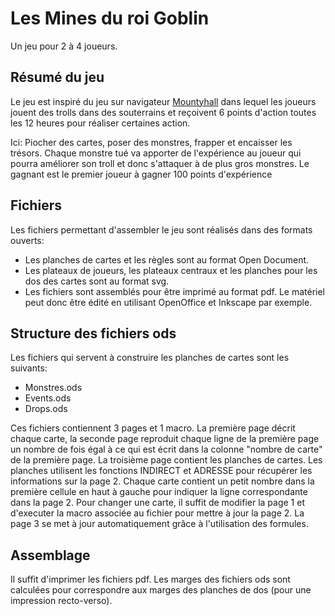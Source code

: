 # Les Mines du roi Goblin
Un jeu pour 2 à 4 joueurs.

## Résumé du jeu
Le jeu est inspiré du jeu sur navigateur [Mountyhall](http://www.mountyhall.com) dans lequel les joueurs jouent des trolls dans des souterrains et reçoivent 6 points d'action toutes les 12 heures pour réaliser certaines action.

Ici: Piocher des cartes, poser des monstres, frapper et encaisser les trésors. Chaque monstre tué va apporter de 
l'expérience au joueur qui pourra améliorer son troll et donc s'attaquer à de plus gros monstres. Le gagnant est le premier joueur à gagner 100 points d'expérience

## Fichiers
Les fichiers permettant d'assembler le jeu sont réalisés dans des formats ouverts:
- Les planches de cartes et les règles sont au format Open Document.
- Les plateaux de joueurs, les plateaux centraux et les planches pour les dos des cartes sont au format svg.
- Les fichiers sont assemblés pour être imprimé au format pdf. 
Le matériel peut donc être édité en utilisant OpenOffice et Inkscape par exemple.

## Structure des fichiers ods
Les fichiers qui servent à construire les planches de cartes sont les suivants:
- Monstres.ods
- Events.ods
- Drops.ods

Ces fichiers contiennent 3 pages et 1 macro. La première page décrit chaque carte, la seconde page reproduit chaque ligne de la première page un nombre de fois égal à ce qui est écrit dans la colonne "nombre de carte" de la première page. La troisième page contient les planches de cartes.
Les planches utilisent les fonctions INDIRECT et ADRESSE pour récupérer les informations sur la page 2. Chaque carte contient un petit nombre dans la première cellule en haut à gauche pour indiquer la ligne correspondante dans la page 2.
Pour changer une carte, il suffit de modifier la page 1 et d'executer la macro associée au fichier pour mettre à jour la page 2. La page 3 se met à jour automatiquement grâce à l'utilisation des formules.

## Assemblage
Il suffit d'imprimer les fichiers pdf. Les marges des fichiers ods sont calculées pour correspondre aux marges des planches de dos (pour une impression recto-verso).
